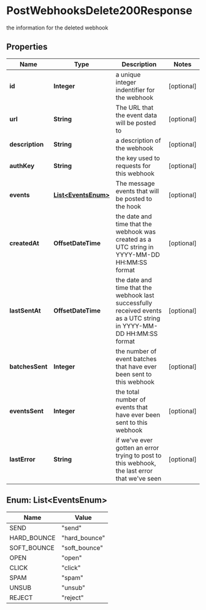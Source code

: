 

# PostWebhooksDelete200Response

the information for the deleted webhook

## Properties

| Name | Type | Description | Notes |
|------------ | ------------- | ------------- | -------------|
|**id** | **Integer** | a unique integer indentifier for the webhook |  [optional] |
|**url** | **String** | The URL that the event data will be posted to |  [optional] |
|**description** | **String** | a description of the webhook |  [optional] |
|**authKey** | **String** | the key used to requests for this webhook |  [optional] |
|**events** | [**List&lt;EventsEnum&gt;**](#List&lt;EventsEnum&gt;) | The message events that will be posted to the hook |  [optional] |
|**createdAt** | **OffsetDateTime** | the date and time that the webhook was created as a UTC string in YYYY-MM-DD HH:MM:SS format |  [optional] |
|**lastSentAt** | **OffsetDateTime** | the date and time that the webhook last successfully received events as a UTC string in YYYY-MM-DD HH:MM:SS format |  [optional] |
|**batchesSent** | **Integer** | the number of event batches that have ever been sent to this webhook |  [optional] |
|**eventsSent** | **Integer** | the total number of events that have ever been sent to this webhook |  [optional] |
|**lastError** | **String** | if we&#39;ve ever gotten an error trying to post to this webhook, the last error that we&#39;ve seen |  [optional] |



## Enum: List&lt;EventsEnum&gt;

| Name | Value |
|---- | -----|
| SEND | &quot;send&quot; |
| HARD_BOUNCE | &quot;hard_bounce&quot; |
| SOFT_BOUNCE | &quot;soft_bounce&quot; |
| OPEN | &quot;open&quot; |
| CLICK | &quot;click&quot; |
| SPAM | &quot;spam&quot; |
| UNSUB | &quot;unsub&quot; |
| REJECT | &quot;reject&quot; |



